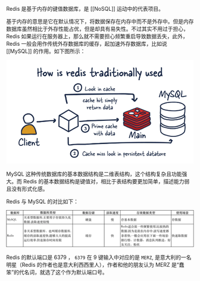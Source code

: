 Redis 是基于内存的键值数据库，是 [[NoSQL]] 运动中的代表项目。

基于内存的意思是它在默认情况下，将数据保存在内存中而不是外存中。但是内存数据库虽然相比于外存性能占优，但是却具有易失性。不过其实不用过于担心，Redis 如果运行在服务器上，那么就不需要担心频繁重启导致数据丢失，此外，Redis 一般会用作传统外存数据库的缓存，起加速外存数据库，比如说 [[MySQL]] 的作用。如下图所示：

![](img/2024-04-11_08-19-52_screenshot.png)

MySQL 这种传统数据库的基本数据结构是二维表结构，这个结构复杂且功能强大。而 Redis 的基本数据结构是键值对，相比于表结构要更加简单，描述能力弱且没有形式化感。

Redis 与 MySQL 的对比如下：

![](img/2024-04-11_08-30-42_screenshot.png)

Redis 的默认端口是 6379 ， `6379` 在 9 键输入中对应的是 `MERZ`, 是意大利的一名明星（Redis 的作者也是意大利西西里人），作者和他的朋友认为 MERZ 是“蠢笨”的代名词，就选了这个作为默认端口号。
